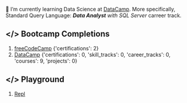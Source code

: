 🌱 I’m currently learning Data Science at [DataCamp](https://www.datacamp.com/). More specifically, Standard Query Language: ***Data Analyst** with SQL Server* carreer track.

## </> Bootcamp Completions

1. [freeCodeCamp](https://freecodecamp.org/DonBaron) {'certifications': 2}
2. [DataCamp](https://datacamp.com/profile/bharindrakamanditya) {'certifications': 0, 'skill_tracks': 0, 'career_tracks': 0, 'courses': 9, 'projects': 0}

## </> Playground

1. [Repl](https://replit.com/@BharindraKamand)

<!--
**barondra/barondra** is a ✨ _special_ ✨ repository because its `README.md` (this file) appears on your GitHub profile.

Here are some ideas to get you started:

- 🔭 I’m currently working on ...

- 👯 I’m looking to collaborate on ...
- 🤔 I’m looking for help with ...
- 💬 Ask me about ...
- 📫 How to reach me: ...
- ⚡ Fun fact: ...
-->

